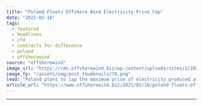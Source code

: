 ```yaml
---
title: "Poland Floats Offshore Wind Electricity Price Cap"
date: "2021-02-16"
tags: 
  - featured
  - headlines
  - cfd
  - contracts for difference
  - poland
  - offshorewind
source: "offshorewind"
image_url: "https://cdn.offshorewind.biz/wp-content/uploads/sites/2/2021/02/16151003/Poland-Floats-Offshore-Wind-Electricity-Price-Cap.png"
image_fp: "/assets/img/post_thumbnails/76.png"
lead: "Poland plans to cap the maximum price of electricity produced at offshore wind farms"
article_url: "https://www.offshorewind.biz/2021/02/16/poland-floats-offshore-wind-electricity-price-cap/"
---
```


---
